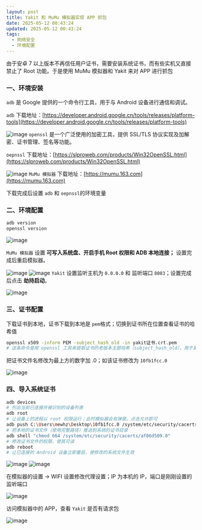 ```yaml
---
layout: post
title: Yakit 和 MuMu 模拟器实现 APP 抓包
date: 2025-05-12 00:43:24
updated: 2025-05-12 00:43:24
tags:
  - 网络安全
  - 环境配置
---
```


由于安卓 7 以上版本不再信任用户证书，需要安装系统证书，而有些实机又直接禁止了 Root 功能。于是使用 MuMu 模拟器和 Yakit 来对 APP 进行抓包

<!-- more -->

### 一、环境安装

`adb`​ 是 Google 提供的一个命令行工具，用于与 Android 设备进行通信和调试。

`adb`​ 下载地址：[https://developer.android.google.cn/tools/releases/platform-tools](https://developer.android.google.cn/tools/releases/platform-tools)

![image](https://pic.mewhz.com/blog/image-20250511233542-cn96j57.png)
`openssl`​ 是一个广泛使用的加密工具，提供 SSL/TLS 协议实现及加解密、证书管理、签名等功能。

`oepnssl`​ 下载地址：[https://slproweb.com/products/Win32OpenSSL.html](https://slproweb.com/products/Win32OpenSSL.html)

![image](https://pic.mewhz.com/blog/image-20250511234833-a5hc99b.png)
`MuMu 模拟器`​ 下载地址：[https://mumu.163.com](https://mumu.163.com)​

下载完成后设置 `adb`​ 和 `oepnssl`​ 的环境变量

### 二、环境配置

```bash
adb version
openssl version
```

![image](https://pic.mewhz.com/blog/image-20250511235032-bldohsn.png)

`MuMu 模拟器`​ 设置 **可写入系统盘、开启手机 Root 权限和 ADB 本地连接；** 设置完成后重启模拟器。

![image](https://pic.mewhz.com/blog/image-20250511235303-yc45fvj.png)
![image](https://pic.mewhz.com/blog/image-20250511235252-62ifd10.png)​
`Yakit`​ 设置监听主机为 `0.0.0.0`​ 和 监听端口 `8083`​；设置完成后点击 **劫持启动**。

![image](https://pic.mewhz.com/blog/image-20250511235521-a4oea9g.png)
### 三、证书配置

下载证书到本地，证书下载到本地是 `pem`​ 格式；切换到证书所在位置查看证书的哈希值

```bash
openssl x509 -inform PEM -subject_hash_old -in yakit证书.crt.pem
# 这条命令是用 openssl 工具来提取证书的老版本主题哈希（subject_hash_old），用于某些旧版本系统或工具识别证书文件名时的用途
```

把证书文件名修改为最上方的数字加 .0；如该证书修改为 `10fb1fcc.0`​

![image](https://pic.mewhz.com/blog/image-20250511235903-12q7oii.png)
### 四、导入系统证书

```bash
adb devices
# 列出当前已连接并被识别的设备列表
adb root
# 让设备上的进程以 root 权限运行；此时模拟器会有弹窗，点击允许即可
adb push C:\Users\mewhz\Desktop\10fb1fcc.0 /system/etc/security/cacerts
# 把本地的证书文件（使用完整路径）推送到系统的证书目录
adb shell "chmod 664 /system/etc/security/cacerts/af06d509.0"
# 修改证书文件的权限，使其可读
adb reboot
# 让已连接的 Android 设备立即重启，使修改的系统文件生效
```

![image](https://pic.mewhz.com/blog/image-20250512000512-rd13o79.png)
![image](https://pic.mewhz.com/blog/image-20250512001238-7pwvx2y.png)

在模拟器的设置 -> WIFI 设置修改代理设置；IP 为本机的 IP，端口是刚刚设置的监听端口

![image](https://pic.mewhz.com/blog/image-20250512001332-e9p90ex.png)

访问模拟器中的 APP，查看 `Yakit`​ 是否有请求包

![image](https://pic.mewhz.com/blog/image-20250512001532-ylhndrx.png)